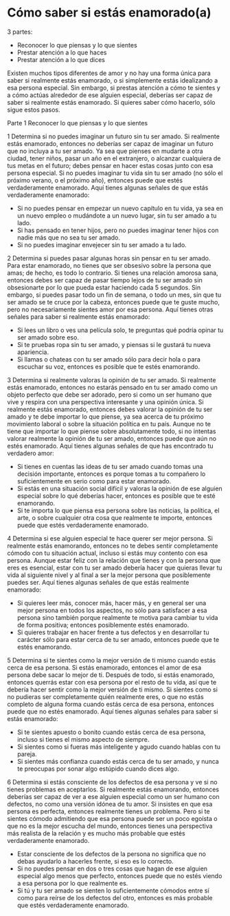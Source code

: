 # Cómo saber si estás enamorado(a)

3 partes:

- Reconocer lo que piensas y lo que sientes
- Prestar atención a lo que haces
- Prestar atención a lo que dices

Existen muchos tipos diferentes de amor y no hay una forma única para saber si realmente estás enamorado, o si simplemente estás idealizando a esa persona especial. Sin embargo, si prestas atención a cómo te sientes y a cómo actúas alrededor de ese alguien especial, deberías ser capaz de saber si realmente estás enamorado. Si quieres saber cómo hacerlo, sólo sigue estos pasos.

Parte
1
Reconocer lo que piensas y lo que sientes

1
Determina si no puedes imaginar un futuro sin tu ser amado. Si realmente estás enamorado, entonces no deberías ser capaz de imaginar un futuro que no incluya a tu ser amado. Ya sea que pienses en mudarte a otra ciudad, tener niños, pasar un año en el extranjero, o alcanzar cualquiera de tus metas en el futuro; debes pensar en hacer estas cosas junto con esa persona especial. Si no puedes imaginar tu vida sin tu ser amado (no sólo el próximo verano, o el próximo año), entonces puede que estés verdaderamente enamorado. Aquí tienes algunas señales de que estás verdaderamente enamorado:

- Si no puedes pensar en empezar un nuevo capítulo en tu vida, ya sea en un nuevo empleo o mudándote a un nuevo lugar, sin tu ser amado a tu lado.
- Si has pensado en tener hijos, pero no puedes imaginar tener hijos con nadie más que no sea tu ser amado.
- Si no puedes imaginar envejecer sin tu ser amado a tu lado.

2
Determina si puedes pasar algunas horas sin pensar en tu ser amado. Para estar enamorado, no tienes que ser obsesivo sobre la persona que amas; de hecho, es todo lo contrario. Si tienes una relación amorosa sana, entonces debes ser capaz de pasar tiempo lejos de tu ser amado sin obsesionarte por lo que pueda estar haciendo cada 5 segundos. Sin embargo, si puedes pasar todo un fin de semana, o todo un mes, sin que tu ser amado se te cruce por la cabeza, entonces puede que te guste mucho, pero no necesariamente sientes amor por esa persona. Aquí tienes otras señales para saber si realmente estás enamorado:

- Si lees un libro o ves una película solo, te preguntas qué podría opinar tu ser amado sobre eso.
- Si te pruebas ropa sin tu ser amado, y piensas si le gustará tu nueva apariencia.
- Si llamas o chateas con tu ser amado sólo para decir hola o para escuchar su voz, entonces es posible que te estés enamorando.

3
Determina si realmente valoras la opinión de tu ser amado. Si realmente estás enamorado, entonces no estarás pensado en tu ser amado como un objeto perfecto que debe ser adorado, pero si como un ser humano que vive y respira con una perspectiva interesante y una opinión única. Si realmente estás enamorado, entonces debes valorar la opinión de tu ser amado y te debe importar lo que piense, ya sea acerca de tu próximo movimiento laboral o sobre la situación política en tu país. Aunque no te tiene que importar lo que piense sobre absolutamente todo, si no intentas valorar realmente la opinión de tu ser amado, entonces puede que aún no estés enamorado. Aquí tienes algunas señales de que has encontrado tu verdadero amor:

- Si tienes en cuentas las ideas de tu ser amado cuando tomas una decisión importante, entonces es porque tomas a tu compañero lo suficientemente en serio como para estar enamorado.
- Si estás en una situación social difícil y valoras la opinión de ese alguien especial sobre lo qué deberías hacer, entonces es posible que te esté enamorando.
- Si te importa lo que piensa esa persona sobre las noticias, la política, el arte, o sobre cualquier otra cosa que realmente te importe, entonces puede que estés verdaderamente enamorado.

4
Determina si ese alguien especial te hace querer ser mejor persona. Si realmente estás enamorando, entonces no te debes sentir completamente cómodo con tu situación actual, incluso si estás muy contento con esa persona. Aunque estar feliz con la relación que tienes y con la persona que eres es esencial, estar con tu ser amado debería hacer que quieras llevar tu vida al siguiente nivel y al final a ser la mejor persona que posiblemente puedes ser. Aquí tienes algunas señales de que estás realmente enamorado:

- Si quieres leer más, conocer más, hacer más, y en general ser una mejor persona en todos los aspectos, no sólo para satisfacer a esa persona sino también porque realmente te motiva para cambiar tu vida de forma positiva; entonces posiblemente estés enamorado.
- Si quieres trabajar en hacer frente a tus defectos y en desarrollar tu carácter sólo para estar cerca de tu ser amado, entonces puede que te estés enamorando.

5
Determina si te sientes como la mejor versión de ti mismo cuando estás cerca de esa persona. Si estás enamorado, entonces el amor de esa persona debe sacar lo mejor de ti. Después de todo, si estás enamorado, entonces querrás estar con esa persona por el resto de tu vida, así que te debería hacer sentir como la mejor versión de ti mismo. Si sientes como si no pudieras ser completamente quién realmente eres, o que no estás completo de alguna forma cuando estás cerca de esa persona, entonces puede que no estés enamorado. Aquí tienes algunas señales para saber si estás enamorado:

- Si te sientes apuesto o bonito cuando estás cerca de esa persona, incluso si tienes el mismo aspecto de siempre.
- Si sientes como si fueras más inteligente y agudo cuando hablas con tu pareja.
- Si sientes más confianza cuando estás cerca de tu ser amado, y nunca te preocupas por sonar algo estúpido cuando dices algo.

6
Determina si estás consciente de los defectos de esa persona y ve si no tienes problemas en aceptarlos. Si realmente estás enamorando, entonces deberías ser capaz de ver a ese alguien especial como un ser humano con defectos, no como una versión idónea de tu amor. Si insistes en que esa persona es perfecta, entonces realmente tienes un problema. Pero si te sientes cómodo admitiendo que esa persona puede ser un poco egoísta o que no es la mejor escucha del mundo, entonces tienes una perspectiva más realista de la relación y es mucho más probable que estés verdaderamente enamorado.

- Estar consciente de los defectos de la persona no significa que no debas ayudarlo a hacerles frente, si eso es lo correcto.
- Si no puedes pensar en dos o tres cosas que hagan de ese alguien especial algo menos que perfecto, entonces puede que no estés viendo a esa persona por lo que realmente es.
- Si tú y tu ser amado se sienten lo suficientemente cómodos entre sí como para reírse de los defectos del otro, entonces es más probable que estés verdaderamente enamorado.
